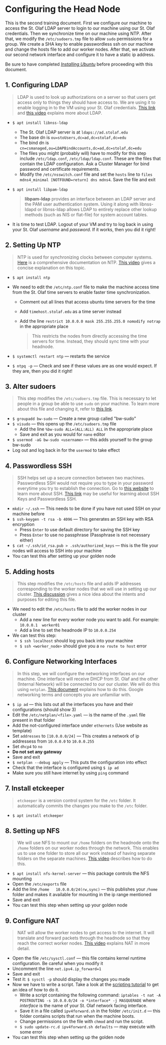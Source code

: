 # Configuring the Head Node

This is the second training document.
First we configure our machine to access the St. Olaf LDAP server to login to our machine using our St. Olaf credentials.
Then we synchronize time on our machine using NTP.
After that, we modify the `/etc/sudoers.tmp` file to allow `sudo` permissions for a group.
We create a SHA key to enable passwordless ssh on our machine and change the hosts file to add our worker nodes.
After that, we activate our second network interface and configure it to have a static ip address.


Be sure to have completed [*Installing Ubuntu*](01_installing-ubuntu.md) before proceeding with this document.

## 1. Configuring LDAP

> LDAP is used to look up authorizations on a server so that users get access only to things they should have access to.
> We are using it to enable logging in to the VM using your St. Olaf credentials.
> [This link](http://www.gracion.com/server/whatldap.html) and [this video](https://www.youtube.com/watch?v=F2nFtlS8uEo) explains more about LDAP.

* `$ apt install libnss-ldap`
  * The St. Olaf LDAP server is at `ldaps://ad.stolaf.edu`
  * The base dn is `ou=stoUsers,dc=ad,dc=stolaf,dc=edu`
  * The bind dn is `cn=csmanaged,ou=LDAPBindAccounts,dc=ad,dc=stolaf,dc=edu`
  * The files you might (probably will) have to modify for this step include `/etc/ldap.conf`, `/etc/ldap/ldap.conf`.
These are the files that contain the LDAP configuration.
Ask a Cluster Manager for bind password and certificate requirements.
  * Modify the `/etc/nsswitch.conf` file and set the `hosts` line to `files mdns4_minimal [NOTFOUND=return] dns mdns4`.
Save the file and exit

* `$ apt install libpam-ldap`
  > **libpam-ldap** provides an interface between an LDAP server and the PAM user authentication system.
  > Using it along with libnss-ldapd or libnss-ldap allows LDAP to entirely replace other lookup methods (such as NIS or flat-file) for system account tables.

* It is time to test LDAP.
  Logout of your VM and try to log back in using your St. Olaf *username* and *password*.
  If it works, then you did it right!

## 2. Setting Up NTP

> NTP is used for synchronizing clocks between computer systems.
> [Here](http://www.ntp.org/ntpfaq/NTP-s-def.htm) is a comprehensive documentation on NTP.
> [This video](https://www.youtube.com/watch?v=EkQPkQb2D3g) gives a concise explanation on this topic.

* `$ apt install ntp`
* We need to edit the `/etc/ntp.conf` file to make the machine access time from the St. Olaf time servers to enable faster time synchronization.
  * Comment out all lines that access ubuntu time servers for the time
  * Add `timehost.stolaf.edu` as a time server instead
  * Add the line `restrict 10.0.0.0 mask 255.255.255.0 nomodify notrap` in the appropriate place

    > This restricts the nodes from directly accessing the time servers for time.
    > Instead, they should sync time with your headnode.

* `$ systemctl restart ntp` &mdash; restarts the service
* `$ ntpq -p` &mdash; Check and see if these values are as one would expect.
  If they are, then you did it right!

## 3. Alter sudoers

> This step modifies the `/etc/sudoers.tmp` file.
> This is necessary to let people in a group be able to use `sudo` on your machine.
> To learn more about this file and changing it, refer to [this link](https://www.garron.me/en/linux/visudo-command-sudoers-file-sudo-default-editor.html).

* `$ groupadd bw-sudo` &mdash; Create a new group called "bw-sudo"
* `$ visudo` &mdash; this opens up the `/etc/sudoers.tmp` file
  * Add the line `%bw-sudo ALL=(ALL:ALL) ALL` in the appropriate place
  * Save and exit as you would for `nano` editor
* `$ usermod -aG bw-sudo <username>` &mdash; this adds yourself to the group bw-sudo
* Log out and log back in for the `usermod` to take effect

## 4. Passwordless SSH

> SSH helps set up a secure connection between two machines.
> Passwordless SSH would not require you to type in your password everytime you try to establish the connection.
> Go to [this website](https://www.ssh.com/ssh/protocol/) to learn more about SSH.
> [This link](https://blog.tinned-software.net/ssh-passwordless-login-with-ssh-key/) may be useful for learning about SSH Keys and Passwordless SSH.

* `mkdir ~/.ssh` &mdash; This needs to be done if you have not used SSH on your machine before
* `$ ssh-keygen -t rsa -b 4096` &mdash; This generates an SSH key with RSA encryption
  * Press `Enter` to use default directory for saving the SSH key
  * Press `Enter` to use no passphrase (Passphrase is not necessary either)
* `$ cat ~/.ssh/id_rsa.pub > .ssh/authorized_keys` &mdash; this is the file your nodes will access to SSH into your machine
* You can test this after setting up your golden node

## 5. Adding hosts

> This step modifies the `/etc/hosts` file and adds IP addresses corresponding to the worker nodes that we will use in setting up our cluster.
> [This discussion](https://askubuntu.com/questions/183176/what-is-the-use-of-etc-hosts) gives a nice idea about the intents and purposes for editing this file.

* We need to edit the `/etc/hosts` file to add the worker nodes in our cluster
  * Add a new line for every worker node you want to add.
    For example: `10.0.0.1  worker01`
  * Add a line to set the headnode IP to `10.0.0.254`
* We can test this step:
  * `$ ssh localhost` should log you back into your machine
  * `$ ssh <worker_node>` should give you a `no route to host` error

## 6. Configure Networking Interfaces

> In this step, we will configure the networking interfaces on our machine.
> One interface will receive DHCP from St. Olaf and the other (Internal Network) will be connected to our our cluster.
> We will do this using `netplan`.
> [This document](https://www.howtoforge.com/linux-basics-set-a-static-ip-on-ubuntu) explains how to do this.
> Google networking terms and concepts you are unfamiliar with.

* `$ ip ad` &mdash; this lists out all the interfaces you have and their configurations (should show 3)
* Edit the `/etc/netplan/<file>.yaml` &mdash; <file> is the name of the `.yaml` file present in that folder
* Add the not-configured interface under `ethernets` (Use website as template)
* Set `addresses` to `[10.0.0.0/24]` &mdash; This creates a network of ip addressess from `10.0.0.0` to `10.0.0.255`
* Set `dhcp4` to `no`
* **Do not set any gateway**
* Save and exit
* `$ netplan --debug apply` &mdash; This puts the configuration into effect
* Check that the interface is configured using `$ ip ad`
* Make sure you still have internet by using `ping` command

## 7. Install etckeeper

> `etckeeper` is a version control system for the `/etc` folder.
> It automatically commits the changes you make to the `/etc` folder.

* `$ apt install etckeeper`

## 8. Setting up NFS

> We will use NFS to mount our `/home` folders on the headnode onto the `/home` folders on our worker nodes through the network. 
> This enables us to use one folder to store all our work instead of having separate folders on the separate machines.
> [This video](https://www.youtube.com/watch?v=wpg4WgNXoV8&t=1254s) describes how to do this.

* `$ apt install nfs-kernel-server` &mdash; this package controls the NFS mounting
* Open the `/etc/exports` file
* Add the line `/home	10.0.0.0/24(rw,sync)` &mdash; this publishes your `/home` folder and makes it available for mounting in the ip range mentioned
* Save and exit
* You can test this step when setting up your golden node

## 9. Configure NAT

> NAT will allow the worker nodes to get access to the internet.
> It will translate and forward packets through the headnode so that they reach the correct worker nodes.
> [This video](https://www.youtube.com/watch?v=QBqPzHEDzvo) explains NAT in more detail.

* Open the file `/etc/sysctl.conf` &mdash; this file contains kernel runtime configuration.
Be careful when you modify it
* Uncomment the line `net.ipv4.ip_forward=1`
* Save and exit
* Test it: `$ sysctl -p` should display the changes you made
* Now we have to write a script.
Take a look at the [scripting tutorial](03_scripting.md) to get an idea of how to do it.
  * Write a script containing the following command: `iptables -t nat -A POSTROUTING -s 10.0.0.0/24 -o *interface* -j MASQUERADE` where *interface* is the name of your St. Olaf network facing interface.
  * Save it in a file called `ipv4forward.sh` in the folder `/etc/init.d` &mdash; this folder contains scripts that run when the machine boots.
  * Change permissions on the file with `chmod` and run the script.
  * `$ sudo update-rc.d ipv4forward.sh defaults` &mdash; may execute with some error
* You can test this step when setting up the golden node